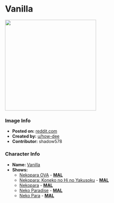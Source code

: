 # Vanilla

<img src="https://raw.githubusercontent.com/shadow578/Project-Padoru/master/Padoru/nekopara-vanilla.png" height="300">

### Image Info
* **Posted on:**     [reddit.com](https://www.reddit.com/r/Padoru/comments/e7nbzm/vanilla_nekopara_padoru/)
* **Created by:**    [u/how-dee](https://github.com/shadow578/Project-Padoru/blob/master/table-of-contents/creators/uhowdee.md)
* **Contributor:**   shadow578

### Character Info
* **Name:**   [Vanilla](https://myanimelist.net/character/123343)
* **Shows:**
  * [Nekopara OVA](https://github.com/shadow578/Project-Padoru/blob/master/table-of-contents/shows/NekoparaOVA.md) - [__MAL__](https://myanimelist.net/anime/34658/Nekopara_OVA)
  * [Nekopara: Koneko no Hi no Yakusoku](https://github.com/shadow578/Project-Padoru/blob/master/table-of-contents/shows/NekoparaKonekonoHinoYakusoku.md) - [__MAL__](https://myanimelist.net/anime/37983/Nekopara__Koneko_no_Hi_no_Yakusoku)
  * [Nekopara](https://github.com/shadow578/Project-Padoru/blob/master/table-of-contents/shows/Nekopara.md) - [__MAL__](https://myanimelist.net/anime/38924/Nekopara)
  * [Neko Paradise](https://github.com/shadow578/Project-Padoru/blob/master/table-of-contents/shows/NekoParadise.md) - [__MAL__](https://myanimelist.net/manga/65699/Neko_Paradise)
  * [Neko Para](https://github.com/shadow578/Project-Padoru/blob/master/table-of-contents/shows/NekoPara.md) - [__MAL__](https://myanimelist.net/manga/67721/Neko_Para)


